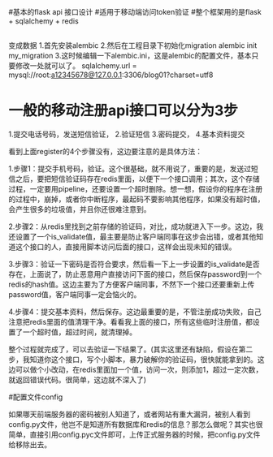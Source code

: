 #基本的flask api 接口设计
#适用于移动端访问token验证
#整个框架用的是flask + sqlalchemy + redis

##
变成数据
1.首先安装alembic
2.然后在工程目录下初始化migration
  alembic init my_migration
3.这时候编辑一下alembic.ini，这是alembic的配置文件，基本只要修改一处就可以了。
  sqlalchemy.url = mysql://root:a12345678@127.0.0.1:3306/blog01?charset=utf8


# 一般的移动注册api接口可以分为3步
1.提交电话号码，发送短信验证，
2.验证短信
3.密码提交，
4.基本资料提交

看到上面register的4个步骤没有，这边要注意的是具体方法：

1.步骤1：提交手机号码，验证。这个很基础，就不用说了，重要的是，发送过短信之后，要把短信验证码存在redis里面，以便下一个接口调用；其次，这个存储过程，一定要用pipeline，还要设置一个超时删除。想一想，假设你的程序在注册的过程中，崩掉，或者你中断程序，最起码不要影响其他程序，如果没有超时值，会产生很多的垃圾值，并且你还很难注意到。

2.步骤2：从redis里找到之前存储的验证码，对比，成功就进入下一步。这边，我还设置了一个is_validate值，最主要是防止客户端同事在这步会出错，或者其他知道这个接口的人，直接用脚本访问后面的接口，这样会出现未知的错误。

3.步骤3：验证一下密码是否符合要求，然后看一下上一步设置的is_validate是否存在，上面说了，防止恶意用户直接访问下面的接口，然后保存password到一个redis的hash值。这边主要为了方便客户端同事，不然下一个接口还要重新上传password值，客户端同事一定会恼火的。

4.步骤4：提交基本资料，然后保存。这边最重要的是，不管注册成功失败，自己注意把redis里面的值清理干净。看看我上面的接口，所有这些临时注册值，都设置了一个超时值，超过时间，就清理掉。

  整个过程就完成了，可以去验证一下结果了。(其实这里还有缺陷，假设在第二步，我知道你这个接口，写个小脚本，暴力破解你的验证码，很快就能拿到的。这边可以做个小改动，在redis里面加一个值，访问一次，则添加1，超过一定次数，就返回错误代码。很简单，这边就不深入了)


#配置文件config

  如果哪天前端服务器的密码被别人知道了，或者网站有重大漏洞，被别人看到config.py文件，他岂不是知道所有数据库和redis的信息？那怎么做呢？其实也很简单，直接引用config.pyc文件即可，上传正式服务器的时候，把config.py文件给移除出去。